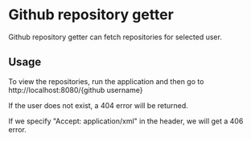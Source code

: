 # Github repository getter

Github repository getter can fetch repositories for selected user.

## Usage

To view the repositories, run the application and then go to http://localhost:8080/{github username}

If the user does not exist, a 404 error will be returned.

If we specify "Accept: application/xml" in the header, we will get a 406 error.